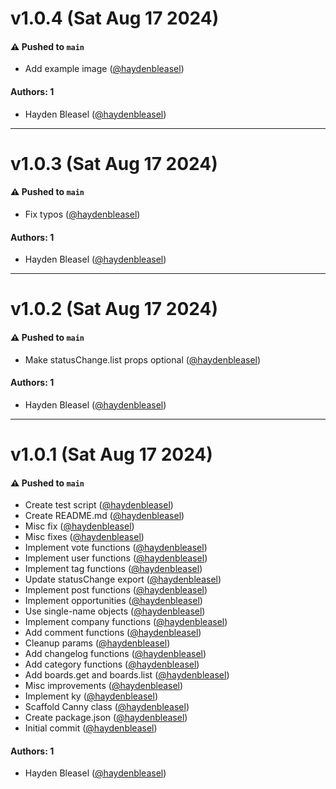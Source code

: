 # v1.0.4 (Sat Aug 17 2024)

#### ⚠️ Pushed to `main`

- Add example image ([@haydenbleasel](https://github.com/haydenbleasel))

#### Authors: 1

- Hayden Bleasel ([@haydenbleasel](https://github.com/haydenbleasel))

---

# v1.0.3 (Sat Aug 17 2024)

#### ⚠️ Pushed to `main`

- Fix typos ([@haydenbleasel](https://github.com/haydenbleasel))

#### Authors: 1

- Hayden Bleasel ([@haydenbleasel](https://github.com/haydenbleasel))

---

# v1.0.2 (Sat Aug 17 2024)

#### ⚠️ Pushed to `main`

- Make statusChange.list props optional ([@haydenbleasel](https://github.com/haydenbleasel))

#### Authors: 1

- Hayden Bleasel ([@haydenbleasel](https://github.com/haydenbleasel))

---

# v1.0.1 (Sat Aug 17 2024)

#### ⚠️ Pushed to `main`

- Create test script ([@haydenbleasel](https://github.com/haydenbleasel))
- Create README.md ([@haydenbleasel](https://github.com/haydenbleasel))
- Misc fix ([@haydenbleasel](https://github.com/haydenbleasel))
- Misc fixes ([@haydenbleasel](https://github.com/haydenbleasel))
- Implement vote functions ([@haydenbleasel](https://github.com/haydenbleasel))
- Implement user functions ([@haydenbleasel](https://github.com/haydenbleasel))
- Implement tag functions ([@haydenbleasel](https://github.com/haydenbleasel))
- Update statusChange export ([@haydenbleasel](https://github.com/haydenbleasel))
- Implement post functions ([@haydenbleasel](https://github.com/haydenbleasel))
- Implement opportunities ([@haydenbleasel](https://github.com/haydenbleasel))
- Use single-name objects ([@haydenbleasel](https://github.com/haydenbleasel))
- Implement company functions ([@haydenbleasel](https://github.com/haydenbleasel))
- Add comment functions ([@haydenbleasel](https://github.com/haydenbleasel))
- Cleanup params ([@haydenbleasel](https://github.com/haydenbleasel))
- Add changelog functions ([@haydenbleasel](https://github.com/haydenbleasel))
- Add category functions ([@haydenbleasel](https://github.com/haydenbleasel))
- Add boards.get and boards.list ([@haydenbleasel](https://github.com/haydenbleasel))
- Misc improvements ([@haydenbleasel](https://github.com/haydenbleasel))
- Implement ky ([@haydenbleasel](https://github.com/haydenbleasel))
- Scaffold Canny class ([@haydenbleasel](https://github.com/haydenbleasel))
- Create package.json ([@haydenbleasel](https://github.com/haydenbleasel))
- Initial commit ([@haydenbleasel](https://github.com/haydenbleasel))

#### Authors: 1

- Hayden Bleasel ([@haydenbleasel](https://github.com/haydenbleasel))
